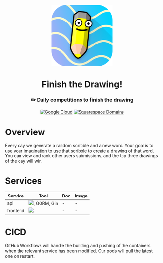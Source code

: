 <div align="center">

<img src="media/icon-512.png" width="200"/>

  <h1>Finish the Drawing!</h1>

  <h3>✏️ Daily competitions to finish the drawing</h3>

[![Google Cloud](https://img.shields.io/badge/Google_Cloud-4285F4?style=for-the-badge&logo=google-cloud&logoColor=white)](https://console.cloud.google.com/compute/instances?authuser=1&project=finish-the-drawing-413709)
[![Squarespace Domains](https://img.shields.io/badge/Squarespace%20Domains-green?style=flat&link=https://img.shields.io/badge/https%3A%2F%2Faccount.squarespace.com%2Fdomains)](https://img.shields.io/badge/https%3A%2F%2Faccount.squarespace.com%2Fdomains)

</div>

# Overview

Every day we generate a random scribble and a new word. Your goal is to use your imagination to use that scribble to create a drawing of that word. You can view and rank other users submissions, and the top three drawings of the day will win.

# Services

| Service  | Tool                                                                                                           | Doc | Image |
| -------- | -------------------------------------------------------------------------------------------------------------- | --- | ----- |
| api      | <img src="https://img.shields.io/badge/Go-00ADD8?style=for-the-badge&logo=go&logoColor=white" />, GORM, Gin    | -   | -     |
| frontend | <img src="https://img.shields.io/badge/next%20js-000000?style=for-the-badge&logo=nextdotjs&logoColor=white" /> | -   | -     |

# CICD

GitHub Workflows will handle the building and pushing of the containers when the relevant service has been modified. Our pods will pull the latest one on restart.
